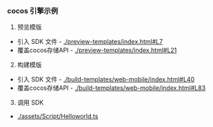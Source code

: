 ### cocos 引擎示例

1. 预览模版
- 引入 SDK 文件 - [./preview-templates/index.html#L7](./preview-templates/index.html#L7)
- 覆盖cocos存储API - [./preview-templates/index.html#L21](./preview-templates/index.html#L21)

2. 构建模版
- 引入 SDK 文件 - [./build-templates/web-mobile/index.html#L40](./build-templates/web-mobile/index.html#L40)
- 覆盖cocos存储API - [./build-templates/web-mobile/index.html#L83](./build-templates/web-mobile/index.html#L83)

3. 调用 SDK
- [./assets/Script/Helloworld.ts](./assets/Script/Helloworld.ts)


